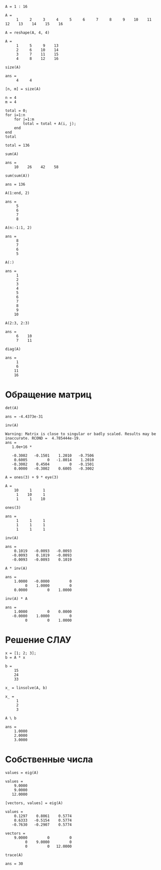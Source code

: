 ```matlab:Code
A = 1 : 16
```

```text:Output
A = 
     1     2     3     4     5     6     7     8     9    10    11    12    13    14    15    16

```

```matlab:Code
A = reshape(A, 4, 4)
```

```text:Output
A = 
     1     5     9    13
     2     6    10    14
     3     7    11    15
     4     8    12    16

```

```matlab:Code
size(A)
```

```text:Output
ans = 
     4     4

```

```matlab:Code
[n, m] = size(A)
```

```text:Output
n = 4
m = 4
```

```matlab:Code
total = 0;
for i=1:n
    for j=1:m
        total = total + A(i, j);
    end
end
total
```

```text:Output
total = 136
```

```matlab:Code
sum(A)
```

```text:Output
ans = 
    10    26    42    58

```

```matlab:Code
sum(sum(A))
```

```text:Output
ans = 136
```

```matlab:Code
A(1:end, 2)
```

```text:Output
ans = 
     5
     6
     7
     8

```

```matlab:Code
A(n:-1:1, 2)
```

```text:Output
ans = 
     8
     7
     6
     5

```

```matlab:Code
A(:)
```

```text:Output
ans = 
     1
     2
     3
     4
     5
     6
     7
     8
     9
    10

```

```matlab:Code
A(2:3, 2:3)
```

```text:Output
ans = 
     6    10
     7    11

```

```matlab:Code
diag(A)
```

```text:Output
ans = 
     1
     6
    11
    16

```

# Обращение матриц

```matlab:Code
det(A)
```

```text:Output
ans = -4.4373e-31
```

```matlab:Code
inv(A)
```

```text:Output
Warning: Matrix is close to singular or badly scaled. Results may be inaccurate. RCOND =  4.785444e-19.
ans = 
   1.0e+16 *

   -0.3002   -0.1501    1.2010   -0.7506
    0.6005         0   -1.8014    1.2010
   -0.3002    0.4504         0   -0.1501
    0.0000   -0.3002    0.6005   -0.3002

```

```matlab:Code
A = ones(3) + 9 * eye(3)
```

```text:Output
A = 
    10     1     1
     1    10     1
     1     1    10

```

```matlab:Code
ones(3)
```

```text:Output
ans = 
     1     1     1
     1     1     1
     1     1     1

```

```matlab:Code
inv(A)
```

```text:Output
ans = 
    0.1019   -0.0093   -0.0093
   -0.0093    0.1019   -0.0093
   -0.0093   -0.0093    0.1019

```

```matlab:Code
A * inv(A)
```

```text:Output
ans = 
    1.0000   -0.0000         0
         0    1.0000         0
    0.0000         0    1.0000

```

```matlab:Code
inv(A) * A
```

```text:Output
ans = 
    1.0000         0    0.0000
   -0.0000    1.0000         0
         0         0    1.0000

```

# Решение СЛАУ

```matlab:Code
x = [1; 2; 3];
b = A * x
```

```text:Output
b = 
    15
    24
    33

```

```matlab:Code
x_ = linsolve(A, b) 
```

```text:Output
x_ = 
     1
     2
     3

```

```matlab:Code
A \ b
```

```text:Output
ans = 
    1.0000
    2.0000
    3.0000

```

# Собственные числа

```matlab:Code
values = eig(A)
```

```text:Output
values = 
    9.0000
    9.0000
   12.0000

```

```matlab:Code
[vectors, values] = eig(A)
```

```text:Output
values = 
    0.1297    0.8061    0.5774
    0.6333   -0.5154    0.5774
   -0.7630   -0.2907    0.5774

vectors = 
    9.0000         0         0
         0    9.0000         0
         0         0   12.0000

```

```matlab:Code
trace(A)
```

```text:Output
ans = 30
```
